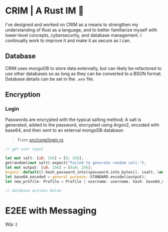# CRIM | A Rust IM 🦀
I've designed and worked on CRIM as a means to strengthen my understanding of Rust as a language, and to better familiarize myself with lower-level concepts, cybersecurity, and database management. I continually work to improve it and make it as secure as I can.

## Database
CRIM uses mongoDB to store data externally, but can likely be refactored to use other databases so as long as they can be converted to a BSON format. Database details can be set in the `.env` file.

## Encryption
### Login
Passwords are encrypted with the typical salting method; A salt is generated, added to the password, encrypted using Argon2, encoded with base64, and then sent to an external mongoDB database:
> From [src/core/login.rs](login.rs)
```rust
// get user input

let mut salt: [u8; 256] = [0; 256];
getrandom(&mut salt).expect("Failed to generate random salt.");
let mut output: [u8; 256] = [0u8; 256];
Argon2::default().hash_password_into(&password.into_bytes(), &salt, &mut output).expect("failed to hash password");
let base64_encoded = general_purpose::STANDARD.encode(&output);
let new_profile: Profile = Profile { username: username, hash: base64_encoded, salt: salt.to_vec() };

// database actions below
```

# E2EE with Messaging
Wip :)
